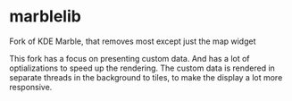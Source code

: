 # marblelib
Fork of KDE Marble, that removes most except just the map widget

This fork has a focus on presenting custom data. And has a lot of optializations to speed up the rendering. The custom data is rendered in separate threads in the background to tiles, to make the display a lot more responsive.
